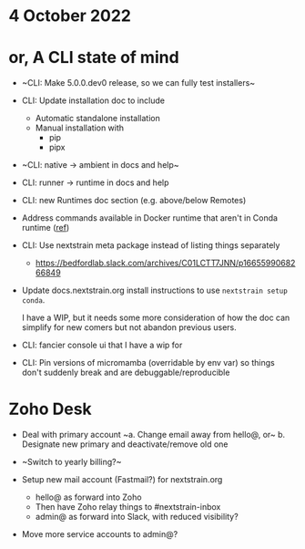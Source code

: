 # 4 October 2022
# or, A CLI state of mind

- ~CLI: Make 5.0.0.dev0 release, so we can fully test installers~
- CLI: Update installation doc to include
  - Automatic standalone installation
  - Manual installation with
    - pip
    - pipx

- ~CLI: native → ambient in docs and help~
- CLI: runner → runtime in docs and help
- CLI: new Runtimes doc section (e.g. above/below Remotes)

- Address commands available in Docker runtime that aren't in Conda runtime
  ([ref](https://github.com/nextstrain/cli/pull/218#issuecomment-1269082344))

- CLI: Use nextstrain meta package instead of listing things separately
  - <https://bedfordlab.slack.com/archives/C01LCTT7JNN/p1665599068266849>

- Update docs.nextstrain.org install instructions to use `nextstrain setup conda`.

  I have a WIP, but it needs some more consideration of how the doc can
  simplify for new comers but not abandon previous users.

- CLI: fancier console ui that I have a wip for
- CLI: Pin versions of micromamba (overridable by env var) so things don't suddenly break and are debuggable/reproducible


# Zoho Desk

- Deal with primary account
  ~a. Change email away from hello@, or~
  b. Designate new primary and deactivate/remove old one

- ~Switch to yearly billing?~

- Setup new mail account (Fastmail?) for nextstrain.org
  - hello@ as forward into Zoho
  - Then have Zoho relay things to #nextstrain-inbox
  - admin@ as forward into Slack, with reduced visibility?

- Move more service accounts to admin@?

